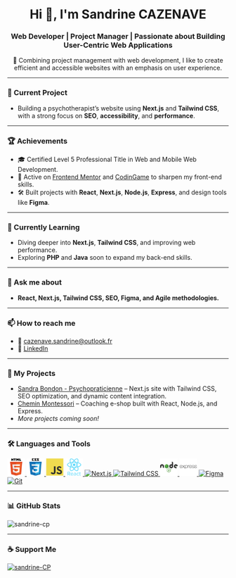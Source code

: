 <h1 align="center">Hi 👋, I'm Sandrine CAZENAVE</h1>
<h3 align="center">Web Developer | Project Manager | Passionate about Building User-Centric Web Applications</h3>

<p align="center">
🌟 Combining project management with web development, I like to create efficient and accessible websites with an emphasis on user experience.
</p>

---

### 🔭 Current Project
- Building a psychotherapist’s website using **Next.js** and **Tailwind CSS**, with a strong focus on **SEO**, **accessibility**, and **performance**.

---

### 🏆 Achievements
- 🎓 Certified Level 5 Professional Title in Web and Mobile Web Development.
- 🚀 Active on [Frontend Mentor](https://www.frontendmentor.io) and [CodinGame](https://www.codingame.com) to sharpen my front-end skills.
- 🛠️ Built projects with **React**, **Next.js**, **Node.js**, **Express**, and design tools like **Figma**.

---

### 🌱 Currently Learning
- Diving deeper into **Next.js**, **Tailwind CSS**, and improving web performance.
- Exploring **PHP** and **Java** soon to expand my back-end skills.

---

### 💬 Ask me about
- **React, Next.js, Tailwind CSS, SEO, Figma, and Agile methodologies.**

---

### 📫 How to reach me
- 📧 cazenave.sandrine@outlook.fr
- 🔗 [LinkedIn](https://www.linkedin.com/in/sandrine-cazenave-peyrasson)

---

### 🚀 My Projects
- [Sandra Bondon - Psychopraticienne](https://github.com/Sandrine-CP/sandra-bondon) – Next.js site with Tailwind CSS, SEO optimization, and dynamic content integration.
- [Chemin Montessori](https://github.com/Sandrine-CP/Chemin_Montessori) – Coaching e-shop built with React, Node.js, and Express.
- *More projects coming soon!*

---

### 🛠️ Languages and Tools
<p align="left"> 
  <a href="https://developer.mozilla.org/en-US/docs/Web/HTML" target="_blank" rel="noreferrer"> 
    <img src="https://raw.githubusercontent.com/devicons/devicon/master/icons/html5/html5-original-wordmark.svg" alt="HTML5" width="40" height="40"/> 
  </a>
  <a href="https://developer.mozilla.org/en-US/docs/Web/CSS" target="_blank" rel="noreferrer"> 
    <img src="https://raw.githubusercontent.com/devicons/devicon/master/icons/css3/css3-original-wordmark.svg" alt="CSS3" width="40" height="40"/> 
  </a>
  <a href="https://developer.mozilla.org/en-US/docs/Web/JavaScript" target="_blank" rel="noreferrer"> 
    <img src="https://raw.githubusercontent.com/devicons/devicon/master/icons/javascript/javascript-original.svg" alt="JavaScript" width="40" height="40"/> 
  </a>
  <a href="https://reactjs.org/" target="_blank" rel="noreferrer"> 
    <img src="https://raw.githubusercontent.com/devicons/devicon/master/icons/react/react-original-wordmark.svg" alt="React" width="40" height="40"/> 
  </a> 
  <a href="https://nextjs.org/" target="_blank" rel="noreferrer"> 
    <img src="https://cdn.worldvectorlogo.com/logos/nextjs-2.svg" alt="Next.js" width="40" height="40"/> 
  </a> 
  <a href="https://tailwindcss.com/" target="_blank" rel="noreferrer"> 
    <img src="https://www.vectorlogo.zone/logos/tailwindcss/tailwindcss-icon.svg" alt="Tailwind CSS" width="40" height="40"/> 
  </a>
  <a href="https://nodejs.org" target="_blank" rel="noreferrer"> 
    <img src="https://raw.githubusercontent.com/devicons/devicon/master/icons/nodejs/nodejs-original-wordmark.svg" alt="Node.js" width="40" height="40"/> 
  </a> 
  <a href="https://expressjs.com" target="_blank" rel="noreferrer"> 
    <img src="https://raw.githubusercontent.com/devicons/devicon/master/icons/express/express-original-wordmark.svg" alt="Express" width="40" height="40"/> 
  </a>
  <a href="https://www.figma.com/" target="_blank" rel="noreferrer"> 
    <img src="https://www.vectorlogo.zone/logos/figma/figma-icon.svg" alt="Figma" width="40" height="40"/> 
  </a> 
  <a href="https://git-scm.com/" target="_blank" rel="noreferrer"> 
    <img src="https://www.vectorlogo.zone/logos/git-scm/git-scm-icon.svg" alt="Git" width="40" height="40"/> 
  </a> 
</p>

---

### 📊 GitHub Stats
<p align="left">
  <img src="https://github-readme-streak-stats.herokuapp.com/?user=sandrine-cp&theme=default" alt="sandrine-cp" />
</p>

---

### ☕ Support Me
<p>
  <a href="https://www.buymeacoffee.com/sandrine-CP"> 
    <img src="https://cdn.buymeacoffee.com/buttons/v2/default-yellow.png" height="50" width="210" alt="sandrine-CP" />
  </a>
</p>
